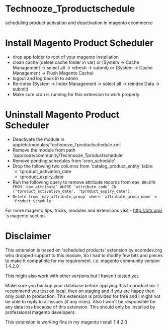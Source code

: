 Technooze_Tproductschedule
==========================

scheduling product activation and deactivation in magento ecommerce

Install Magento Product Scheduler
=================================
- drop app folder to root of your magento installation
- clean cache (delete cache folder in var) or (System -> Cache Management -> select all -> refresh -> submit) or (System -> Cache Management -> Flush Magento Cache)
- logout and log back in to admin
- Re-index (System -> Index Management -> select all -> reindex Data -> submit)
- Make sure cron is running for this extension to work properly.


Uninstall Magento Product Scheduler
===================================
- Deactivate the module in app/etc/modules/Technooze_Tproductschedule.xml
- Remove the module from path 'app/code/community/Technooze_Tproductschedule'
- Remove pending schedules from 'cron_schedule'
- Drop the following two columns from 'catalog_product_entity' table:
    - tproduct_activation_date
    - tproduct_expiry_date
- Run the following query to remove attribute records from eav:
```DELETE FROM `eav_attribute` WHERE `attribute_code` IN ('tproduct_activation_date', 'tproduct_expiry_date');```
- ```Delete from `eav_attribute_group` where `attribute_group_name` = 'Product Schedule'```

For more magento tips, tricks, modules and extensions visit - http://dltr.org/ 's magento section.

Disclaimer
==========
This extension is based on 'scheduled products' extension by ecomdev.org who dropped support to this module, So I had to modify few bits and pieces to make it compatible for my requirement. i.e. magento community version 1.4.2.0

This might also work with other versions but I haven't tested yet.

Make sure you backup your database before applying this to production. I recommend you test on local, then on staging and if you are happy then only push to production. This extension is provided for free and I might not be able to reply to all issues (if any rises). Also I won't be responsible for any data loss because of this extension. This should only be installed by professional magento developers.

This extension is working fine in my magento install 1.4.2.0
